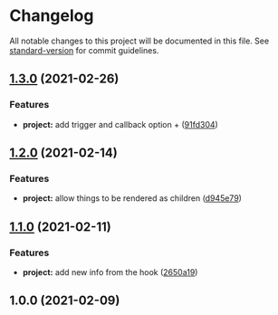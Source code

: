 # Changelog

All notable changes to this project will be documented in this file. See [standard-version](https://github.com/conventional-changelog/standard-version) for commit guidelines.

## [1.3.0](https://github.com/olavoparno/react-use-presentation/compare/v1.2.0...v1.3.0) (2021-02-26)


### Features

* **project:** add trigger and callback option + ([91fd304](https://github.com/olavoparno/react-use-presentation/commit/91fd3049e03098e6947fac2861f528726ecfdae5))

## [1.2.0](https://github.com/olavoparno/react-use-presentation/compare/v1.1.0...v1.2.0) (2021-02-14)


### Features

* **project:** allow things to be rendered as children ([d945e79](https://github.com/olavoparno/react-use-presentation/commit/d945e79b64e6a988abcb21f8d102fbcce7d43d56))

## [1.1.0](https://github.com/olavoparno/react-use-presentation/compare/v1.0.0...v1.1.0) (2021-02-11)


### Features

* **project:** add new info from the hook ([2650a19](https://github.com/olavoparno/react-use-presentation/commit/2650a19ee54fa7e69549617fd5db60611a100b59))

## 1.0.0 (2021-02-09)
